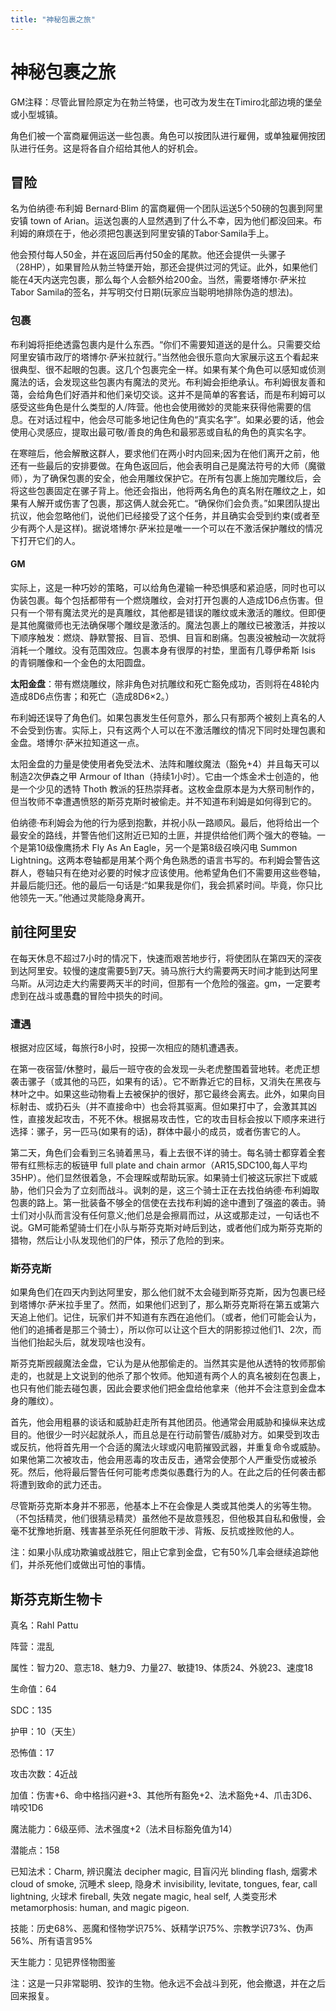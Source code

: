 ```yaml
---
title: "神秘包裹之旅"
---
```

# 神秘包裹之旅

GM注释：尽管此冒险原定为在勃兰特堡，也可改为发生在Timiro北部边境的堡垒或小型城镇。

角色们被一个富商雇佣运送一些包裹。角色可以按团队进行雇佣，或单独雇佣按团队进行任务。这是将各自介绍给其他人的好机会。

## 冒险

名为伯纳德·布利姆 Bernard·Blim 的富商雇佣一个团队运送5个50磅的包裹到阿里安镇 town of Arian。运送包裹的人显然遇到了什么不幸，因为他们都没回来。布利姆的麻烦在于，他必须把包裹送到阿里安镇的Tabor·Samila手上。

他会预付每人50金，并在返回后再付50金的尾款。他还会提供一头骡子（28HP），如果冒险从勃兰特堡开始，那还会提供过河的凭证。此外，如果他们能在4天内送完包裹，那么每个人会额外给200金。当然，需要塔博尔·萨米拉Tabor Samila的签名，并写明交付日期(玩家应当聪明地排除伪造的想法)。

### 包裹

布利姆将拒绝透露包裹内是什么东西。“你们不需要知道送的是什么。只需要交给阿里安镇市政厅的塔博尔·萨米拉就行。”当然他会很乐意向大家展示这五个看起来很典型、很不起眼的包裹。这几个包裹完全一样。如果有某个角色可以感知或侦测魔法的话，会发现这些包裹内有魔法的灵光。布利姆会拒绝承认。布利姆很友善和蔼，会给角色们好酒并和他们亲切交谈。这并不是简单的客套话，而是布利姆可以感受这些角色是什么类型的人/阵营。他也会使用微妙的灵能来获得他需要的信息。在对话过程中，他会尽可能多地记住角色的“真实名字”。如果必要的话，他会使用心灵感应，提取出最可敬/善良的角色和最邪恶或自私的角色的真实名字。

在寒暄后，他会解散这群人，要求他们在两小时内回来;因为在他们离开之前，他还有一些最后的安排要做。在角色返回后，他会表明自己是魔法符号的大师（魔徽师），为了确保包裹的安全，他会用雕纹保护它。在所有包裹上施加完雕纹后，会将这些包裹固定在骡子背上。他还会指出，他将两名角色的真名附在雕纹之上，如果有人解开或伤害了包裹，那这俩人就会死亡。“确保你们会负责。”如果团队提出抗议，他会忽略他们，说他们已经接受了这个任务，并且确实会受到约束(或者至少有两个人是这样)。据说塔博尔·萨米拉是唯一一个可以在不激活保护雕纹的情况下打开它们的人。

#### GM

实际上，这是一种巧妙的策略，可以给角色灌输一种恐惧感和紧迫感，同时也可以伪装包裹。每个包括都带有一个燃烧雕纹，会对打开包裹的人造成1D6点伤害。但只有一个带有魔法灵光的是真雕纹，其他都是错误的雕纹或未激活的雕纹。但即便是其他魔徽师也无法确保哪个雕纹是激活的。魔法包裹上的雕纹已被激活，并按以下顺序触发：燃烧、静默警报、目盲、恐惧、目盲和剧痛。包裹没被触动一次就将消耗一个雕纹。没有范围效应。包裹本身有很厚的衬垫，里面有几尊伊希斯 Isis 的青铜雕像和一个金色的太阳圆盘。

**太阳金盘**：带有燃烧雕纹，除非角色对抗雕纹和死亡豁免成功，否则将在48轮内造成8D6点伤害；和死亡（造成8D6×2。）

布利姆还误导了角色们。如果包裹发生任何意外，那么只有那两个被刻上真名的人不会受到伤害。实际上，只有这两个人可以在不激活雕纹的情况下同时处理包裹和金盘。塔博尔·萨米拉知道这一点。

太阳金盘的力量是使使用者免受法术、法阵和雕纹魔法（豁免+4）并且每天可以制造2次伊森之甲 Armour of Ithan（持续1小时）。它由一个炼金术士创造的，他是一个少见的透特 Thoth 教派的狂热崇拜者。这枚金盘原本是为大祭司制作的，但当牧师不幸遭遇愤怒的斯芬克斯时被偷走。并不知道布利姆是如何得到它的。

伯纳德·布利姆会为他的行为感到抱歉，并祝小队一路顺风。最后，他将给出一个最安全的路线，并警告他们这附近已知的土匪，并提供给他们两个强大的卷轴。一个是第10级像鹰扬术 Fly As An Eagle，另一个是第8级召唤闪电 Summon Lightning。这两本卷轴都是用某个两个角色熟悉的语言书写的。布利姆会警告这群人，卷轴只有在绝对必要的时候才应该使用。他希望角色们不需要用这些卷轴，并最后能归还。他的最后一句话是:“如果我是你们，我会抓紧时间。毕竟，你只比他领先一天。”他通过灵能隐身离开。

## 前往阿里安

在每天休息不超过7小时的情况下，快速而艰苦地步行，将使团队在第四天的深夜到达阿里安。较慢的速度需要5到7天。骑马旅行大约需要两天时间才能到达阿里乌斯。从河边走大约需要两天半的时间，但那有一个危险的强盗。gm，一定要考虑到在战斗或愚蠢的冒险中损失的时间。

### 遭遇

根据对应区域，每旅行8小时，投掷一次相应的随机遭遇表。

在第一夜宿营/休整时，最后一班守夜的会发现一头老虎整围着营地转。老虎正想袭击骡子（或其他的马匹，如果有的话）。它不断靠近它的目标，又消失在黑夜与林叶之中。如果这些动物看上去被保护的很好，那它最终会离去。此外，如果向目标射击、或扔石头（并不直接命中）也会将其驱离。但如果打中了，会激其其凶性，直接发起攻击，不死不休。根据易攻击性，它的攻击目标会按以下顺序来进行选择：骡子，另一匹马(如果有的话)，群体中最小的成员，或者伤害它的人。

第二天，角色们会看到三名骑着黑马，看上去很不详的骑士。每名骑士都穿着全套带有红熊标志的板链甲 full plate and chain armor（AR15,SDC100,每人平均35HP）。他们显然很着急，不会理睬或帮助玩家。如果骑士们被这玩家拦下或威胁，他们只会为了立刻而战斗。讽刺的是，这三个骑士正在去找伯纳德·布利姆取包裹的路上。第一批装备不够全的信使在去找布利姆的途中遭到了强盗的袭击。骑士们对小队而言没有任何意义;他们总是会擦肩而过，从这或那走过，一句话也不说。GM可能希望骑士们在小队与斯芬克斯对峙后到达，或者他们成为斯芬克斯的猎物，然后让小队发现他们的尸体，预示了危险的到来。

### 斯芬克斯

如果角色们在四天内到达阿里安，那么他们就不太会碰到斯芬克斯，因为包裹已经到塔博尔·萨米拉手里了。然而，如果他们迟到了，那么斯芬克斯将在第五或第六天追上他们。记住，玩家们并不知道有东西在追他们。（或者，他们可能会认为，他们的追捕者是那三个骑士），所以你可以让这个巨大的阴影掠过他们1、2次，而当他们抬起头后，就发现啥也没有。

斯芬克斯觊觎魔法金盘，它认为是从他那偷走的。当然其实是他从透特的牧师那偷走的，也就是上文说到的他杀了那个牧师。他知道有两个人的真名被刻在包裹上，也只有他们能去碰包裹，因此会要求他们把金盘给他拿来（他并不会注意到金盘本身的雕纹）。

首先，他会用粗暴的谈话和威胁赶走所有其他团员。他通常会用威胁和操纵来达成目的。他很少一时兴起就杀人，而且总是在行动前警告/威胁对方。如果受到攻击或反抗，他将首先用一个合适的魔法火球或闪电箭摧毁武器，并重复命令或威胁。如果他第二次被攻击，他会用恶毒的攻击反击，通常会使那个人严重受伤或被杀死。然后，他将最后警告任何可能考虑类似愚蠢行为的人。在此之后的任何袭击都将遭到致命的武力还击。

尽管斯芬克斯本身并不邪恶，他基本上不在会像是人类或其他类人的劣等生物。（不包括精灵，他们很猜忌精灵）虽然他不是故意残忍，但他极其自私和傲慢，会毫不犹豫地折磨、残害甚至杀死任何胆敢干涉、背叛、反抗或挫败他的人。

注：如果小队成功欺骗或战胜它，阻止它拿到金盘，它有50%几率会继续追踪他们，并杀死他们或做出可怕的事情。

## 斯芬克斯生物卡

真名：Rahl Pattu

阵营：混乱

属性：智力20、意志18、魅力9、力量27、敏捷19、体质24、外貌23、速度18

生命值：64

SDC：135

护甲：10（天生）

恐怖值：17

攻击次数：4近战

加值：伤害+6、命中格挡闪避+3、其他所有豁免+2、法术豁免+4、爪击3D6、啃咬1D6

魔法能力：6级巫师、法术强度+2（法术目标豁免值为14）

潜能点：158

已知法术：Charm, 辨识魔法 decipher magic, 目盲闪光 blinding flash, 烟雾术 cloud of smoke, 沉睡术 sleep, 隐身术 invisibility, levitate, tongues, fear, call lightning, 火球术 fireball, 失效 negate magic, heal self, 人类变形术 metamorphosis: human, and magic pigeon.

技能：历史68%、恶魔和怪物学识75%、妖精学识75%、宗教学识73%、伪声56%、所有语言95%

天生能力：见钯界怪物图鉴

注：这是一只非常聪明、狡诈的生物。他永远不会战斗到死，他会撤退，并在之后回来报复。

